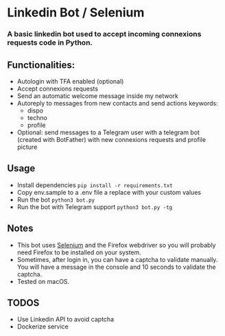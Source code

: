 # Linkedin Bot / Selenium

### A basic linkedin bot used to accept incoming connexions requests code in Python.

## Functionalities:

- Autologin with TFA enabled (optional)
- Accept connexions requests
- Send an automatic welcome message inside my network
- Autoreply to messages from new contacts and send actions keywords:
  - dispo
  - techno
  - profile
- Optional: send messages to a Telegram user with a telegram bot (created with BotFather) with new connexions requests and profile picture

## Usage

- Install dependencies `pip install -r requirements.txt`
- Copy env.sample to a .env file a replace with your custom values
- Run the bot `python3 bot.py`
- Run the bot with Telegram support `python3 bot.py -tg`

## Notes

- This bot uses [Selenium](https://selenium.dev) and the Firefox webdriver so you will probably need Firefox to be installed on your system.
- Sometimes, after login in, you can have a captcha to validate manually. You will have a message in the console and 10 seconds to validate the captcha.
- Tested on macOS.

## TODOS

- Use Linkedin API to avoid captcha
- Dockerize service
